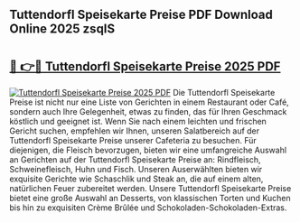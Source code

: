 ## Tuttendorfl Speisekarte Preise PDF Download Online 2025 zsqIS

# <h2><a href="http://gcaoeh8.nevu.top/?p=Tuttendorfl+Speisekarte+Preise">🔗 👉🔴 Tuttendorfl Speisekarte Preise 2025 PDF</a></h2>

[![Tuttendorfl Speisekarte Preise 2025 PDF](https://i.imgur.com/dBaPXMq.png)](http://gcaoeh8.nevu.top/?p=Tuttendorfl+Speisekarte+Preise)
Die Tuttendorfl Speisekarte Preise ist nicht nur eine Liste von Gerichten in einem Restaurant oder Café, sondern auch Ihre Gelegenheit, etwas zu finden, das für Ihren Geschmack köstlich und geeignet ist. Wenn Sie nach einem leichten und frischen Gericht suchen, empfehlen wir Ihnen, unseren Salatbereich auf der Tuttendorfl Speisekarte Preise unserer Cafeteria zu besuchen. Für diejenigen, die Fleisch bevorzugen, bieten wir eine umfangreiche Auswahl an Gerichten auf der Tuttendorfl Speisekarte Preise an: Rindfleisch, Schweinefleisch, Huhn und Fisch. Unseren Auserwählten bieten wir exquisite Gerichte wie Schaschlik und Steak an, die auf einem alten, natürlichen Feuer zubereitet werden. Unsere Tuttendorfl Speisekarte Preise bietet eine große Auswahl an Desserts, von klassischen Torten und Kuchen bis hin zu exquisiten Crème Brûlée und Schokoladen-Schokoladen-Extras.
